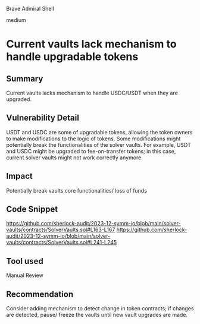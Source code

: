 Brave Admiral Shell

medium

# Current vaults lack mechanism to handle upgradable tokens

## Summary
Current vaults lacks mechanism to handle USDC/USDT when they are upgraded.
## Vulnerability Detail
USDT and USDC are some of upgradable tokens, allowing the token owners to make modifications to the logic of tokens. Some modifications might potentially break the functionalities of the solver vaults. For example, USDT and USDC might be upgraded to fee-on-transfer tokens; in this case, current solver vaults might not work correctly anymore.
## Impact
Potentially break vaults core functionalities/ loss of funds
## Code Snippet
https://github.com/sherlock-audit/2023-12-symm-io/blob/main/solver-vaults/contracts/SolverVaults.sol#L163-L167
https://github.com/sherlock-audit/2023-12-symm-io/blob/main/solver-vaults/contracts/SolverVaults.sol#L241-L245


## Tool used

Manual Review

## Recommendation
Consider adding mechanism to detect change in token contracts; if changes are detected, pause/ freeze the vaults until new vault upgrades are made.
